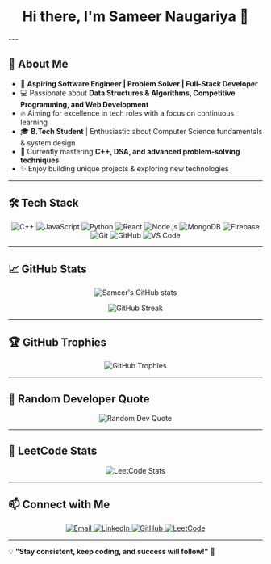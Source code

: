 <h1 align="center">Hi there, I'm Sameer Naugariya 👋</h1>
---

## 🚀 About Me
- 🎯 **Aspiring Software Engineer | Problem Solver | Full-Stack Developer**
- 💻 Passionate about **Data Structures & Algorithms, Competitive Programming, and Web Development**
- 🔥 Aiming for excellence in tech roles with a focus on continuous learning
- 🎓 **B.Tech Student** | Enthusiastic about Computer Science fundamentals & system design
- 🌱 Currently mastering **C++, DSA, and advanced problem-solving techniques**
- ✨ Enjoy building unique projects & exploring new technologies

---

## 🛠️ Tech Stack
<p align="center">
  <img src="https://img.shields.io/badge/C++-00599C?style=for-the-badge&logo=cplusplus&logoColor=white" alt="C++" />
  <img src="https://img.shields.io/badge/JavaScript-F7DF1E?style=for-the-badge&logo=javascript&logoColor=black" alt="JavaScript" />
  <img src="https://img.shields.io/badge/Python-3776AB?style=for-the-badge&logo=python&logoColor=white" alt="Python" />
  <img src="https://img.shields.io/badge/React-20232A?style=for-the-badge&logo=react&logoColor=61DAFB" alt="React" />
  <img src="https://img.shields.io/badge/Node.js-43853D?style=for-the-badge&logo=node.js&logoColor=white" alt="Node.js" />
  <img src="https://img.shields.io/badge/MongoDB-4EA94B?style=for-the-badge&logo=mongodb&logoColor=white" alt="MongoDB" />
  <img src="https://img.shields.io/badge/Firebase-FFCA28?style=for-the-badge&logo=firebase&logoColor=black" alt="Firebase" />
  <img src="https://img.shields.io/badge/Git-F05032?style=for-the-badge&logo=git&logoColor=white" alt="Git" />
  <img src="https://img.shields.io/badge/GitHub-181717?style=for-the-badge&logo=github&logoColor=white" alt="GitHub" />
  <img src="https://img.shields.io/badge/VS%20Code-007ACC?style=for-the-badge&logo=visualstudiocode&logoColor=white" alt="VS Code" />
</p>

---

## 📈 GitHub Stats
<p align="center">
  <img src="https://github-readme-stats.vercel.app/api?username=sameernaug&show_icons=true&theme=radical" alt="Sameer's GitHub stats" />
</p>

<p align="center">
  <img src="https://github-readme-streak-stats.herokuapp.com/?user=sameernaug&theme=radical" alt="GitHub Streak" />
</p>

---

## 🏆 GitHub Trophies
<p align="center">
  <img src="https://github-profile-trophy.vercel.app/?username=sameernaug&theme=radical&no-frame=true&margin-w=15&margin-h=15" alt="GitHub Trophies" />
</p>

---

## 💬 Random Developer Quote
<p align="center">
  <img src="https://quotes-github-readme.vercel.app/api?type=horizontal&theme=radical" alt="Random Dev Quote" />
</p>

---

## 🧮 LeetCode Stats
<p align="center">
  <img src="https://leetcard.jacoblin.cool/sameernaugleet?ext=heatmap" alt="LeetCode Stats" />
</p>

---

## 📫 Connect with Me
<p align="center">
  <a href="mailto:0603sameernaug@gmail.com">
    <img src="https://img.shields.io/badge/Email-D14836?style=for-the-badge&logo=gmail&logoColor=white" alt="Email" />
  </a>
  <a href="https://linkedin.com/in/thesameernaugariya">
    <img src="https://img.shields.io/badge/LinkedIn-0077B5?style=for-the-badge&logo=linkedin&logoColor=white" alt="LinkedIn" />
  </a>
  <a href="https://github.com/sameernaug">
    <img src="https://img.shields.io/badge/GitHub-181717?style=for-the-badge&logo=github&logoColor=white" alt="GitHub" />
  </a>
  <a href="https://leetcode.com/sameernaugleet">
    <img src="https://img.shields.io/badge/LeetCode-FFA116?style=for-the-badge&logo=leetcode&logoColor=black" alt="LeetCode" />
  </a>
</p>

---

💡 **"Stay consistent, keep coding, and success will follow!"** 🚀
